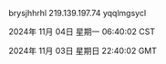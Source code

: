brysjhhrhl 219.139.197.74 yqqlmgsycl

2024年 11月 04日 星期一 06:40:02 CST

2024年 11月 03日 星期日 22:40:02 GMT
